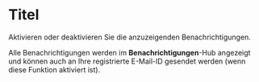 Titel
=====

Aktivieren oder deaktivieren Sie die anzuzeigenden Benachrichtigungen.

Alle Benachrichtigungen werden im **Benachrichtigungen**-Hub angezeigt und können auch an Ihre registrierte E-Mail-ID gesendet werden (wenn diese Funktion aktiviert ist).
